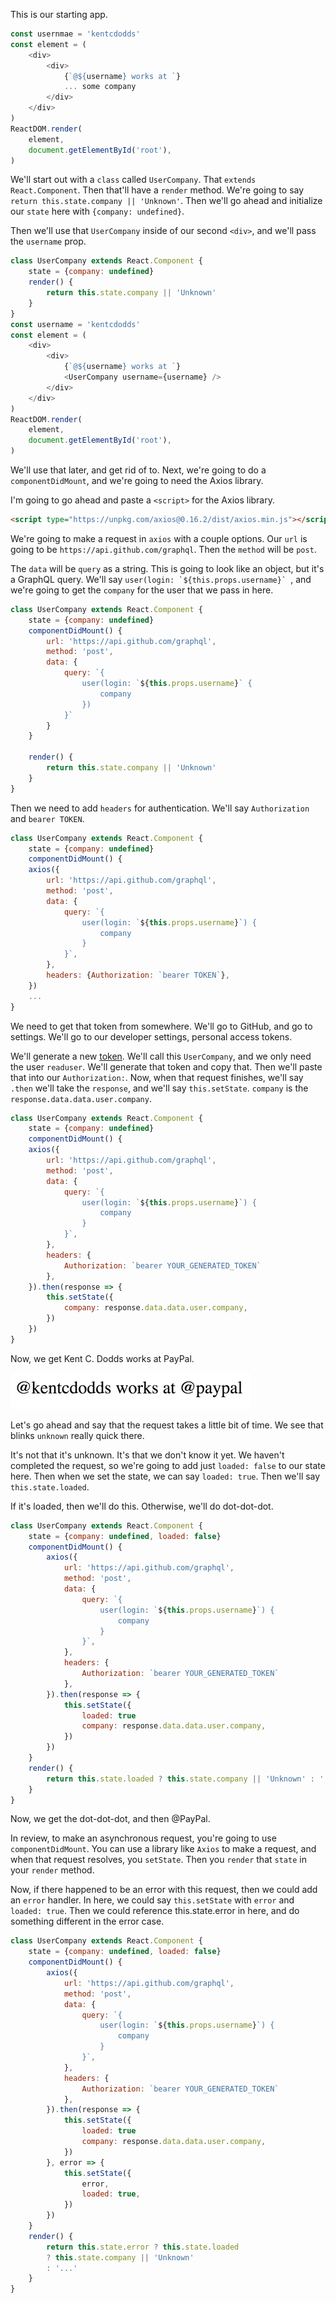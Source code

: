 This is our starting app. 

```javascript
const usernmae = 'kentcdodds'
const element = (
    <div>
        <div>
            {`@${username} works at `}
            ... some company
        </div>
    </div> 
)
ReactDOM.render(
    element, 
    document.getElementById('root'),
)
```

We'll start out with a `class` called `UserCompany`. That `extends React.Component`. Then that'll have a `render` method. We're going to say `return this.state.company || 'Unknown'`. Then we'll go ahead and initialize our `state` here with `{company: undefined}`.

Then we'll use that `UserCompany` inside of our second `<div>`, and we'll pass the `username` prop. 

```javascript
class UserCompany extends React.Component {
    state = {company: undefined}
    render() {
        return this.state.company || 'Unknown'
    }
}
const username = 'kentcdodds'
const element = (
    <div>
        <div>
            {`@${username} works at `}
            <UserCompany username={username} />
        </div>
    </div> 
)
ReactDOM.render(
    element,
    document.getElementById('root'),
)
```

We'll use that later, and get rid of to. Next, we're going to do a `componentDidMount`, and we're going to need the Axios library.

I'm going to go ahead and paste a `<script>` for the Axios library.

```html
<script type="https://unpkg.com/axios@0.16.2/dist/axios.min.js"></script>
```

We're going to make a request in `axios` with a couple options. Our `url` is going to be `https://api.github.com/graphql`. Then the `method` will be `post`.

The `data` will be `query` as a string. This is going to look like an object, but it's a GraphQL query. We'll say ``user(login: `${this.props.username}` ``, and we're going to get the `company` for the user that we pass in here.

```javascript
class UserCompany extends React.Component {
    state = {company: undefined}
    componentDidMount() {
        url: 'https://api.github.com/graphql',
        method: 'post',
        data: {
            query: `{
                user(login: `${this.props.username}` {
                    company
                })
            }`
        }
    }

    render() {
        return this.state.company || 'Unknown'
    }
}
```

Then we need to add `headers` for authentication. We'll say `Authorization` and `bearer TOKEN`. 

```javascript
class UserCompany extends React.Component {
    state = {company: undefined}
    componentDidMount() {
    axios({
        url: 'https://api.github.com/graphql',
        method: 'post',
        data: {
            query: `{
                user(login: `${this.props.username}`) {
                    company
                }
            }`,
        },
        headers: {Authorization: `bearer TOKEN`},
    })
    ...
}
```

We need to get that token from somewhere. We'll go to GitHub, and go to settings. We'll go to our developer settings, personal access tokens.

We'll generate a new [token](https://github.com/settings/tokens/new). We'll call this `UserCompany`, and we only need the user `readuser`. We'll generate that token and copy that. Then we'll paste that into our `Authorization:`. Now, when that request finishes, we'll say `.then` we'll take the `response`, and we'll say `this.setState`. `company` is the `response.data.data.user.company`.

```javascript
class UserCompany extends React.Component {
    state = {company: undefined}
    componentDidMount() {
    axios({
        url: 'https://api.github.com/graphql',
        method: 'post',
        data: {
            query: `{
                user(login: `${this.props.username}`) {
                    company
                }
            }`,
        },
        headers: {
            Authorization: `bearer YOUR_GENERATED_TOKEN`
        },
    }).then(response => {
        this.setState({
            company: response.data.data.user.company,
        })
    })
}
```

Now, we get Kent C. Dodds works at PayPal. 

![Company rendered](../images/make-http-requests-with-react-company-rendered.png)

Let's go ahead and say that the request takes a little bit of time. We see that blinks `unknown` really quick there.

It's not that it's unknown. It's that we don't know it yet. We haven't completed the request, so we're going to add just `loaded: false` to our state here. Then when we set the state, we can say `loaded: true`. Then we'll say `this.state.loaded`.

If it's loaded, then we'll do this. Otherwise, we'll do dot-dot-dot. 

```javascript
class UserCompany extends React.Component {
    state = {company: undefined, loaded: false}
    componentDidMount() {
        axios({
            url: 'https://api.github.com/graphql',
            method: 'post',
            data: {
                query: `{
                    user(login: `${this.props.username}`) {
                        company
                    }
                }`,
            },
            headers: {
                Authorization: `bearer YOUR_GENERATED_TOKEN`
            },
        }).then(response => {
            this.setState({
                loaded: true
                company: response.data.data.user.company,
            })
        })
    }
    render() {
        return this.state.loaded ? this.state.company || 'Unknown' : '...'
    }
}
```

Now, we get the dot-dot-dot, and then @PayPal. 

In review, to make an asynchronous request, you're going to use `componentDidMount`. You can use a library like `Axios` to make a request, and when that request resolves, you `setState`. Then you `render` that `state` in your `render` method.

Now, if there happened to be an error with this request, then we could add an `error` handler. In here, we could say `this.setState` with `error` and `loaded: true`. Then we could reference this.state.error in here, and do something different in the error case.

```javascript
class UserCompany extends React.Component {
    state = {company: undefined, loaded: false}
    componentDidMount() {
        axios({
            url: 'https://api.github.com/graphql',
            method: 'post',
            data: {
                query: `{
                    user(login: `${this.props.username}`) {
                        company
                    }
                }`,
            },
            headers: {
                Authorization: `bearer YOUR_GENERATED_TOKEN`
            },
        }).then(response => {
            this.setState({
                loaded: true
                company: response.data.data.user.company,
            })
        }, error => {
            this.setState({
                error, 
                loaded: true,
            })
        })
    }
    render() {
        return this.state.error ? this.state.loaded 
        ? this.state.company || 'Unknown' 
        : '...'
    }
}
```

